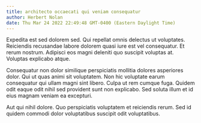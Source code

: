 ```yaml
---
title: architecto occaecati qui veniam consequatur
author: Herbert Nolan
date: Thu Mar 24 2022 22:49:48 GMT-0400 (Eastern Daylight Time)
---
```

Expedita est sed dolorem sed. Qui repellat omnis delectus ut voluptates. Reiciendis recusandae labore dolorem quasi iure est vel consequatur. Et rerum nostrum. Adipisci eos magni deleniti quo suscipit voluptas at. Voluptas explicabo atque.

 Consequatur non dolor similique perspiciatis mollitia dolores asperiores dolor. Qui ut quas animi sit voluptatem. Non hic voluptate earum consequatur qui ullam magni sint libero. Culpa ut rem cumque fuga. Quidem odit eaque odit nihil sed provident sunt non explicabo. Sed soluta illum et id eius magnam veniam ea excepturi.

 Aut qui nihil dolore. Quo perspiciatis voluptatem et reiciendis rerum. Sed id quidem commodi dolor voluptatibus suscipit odit voluptatibus.